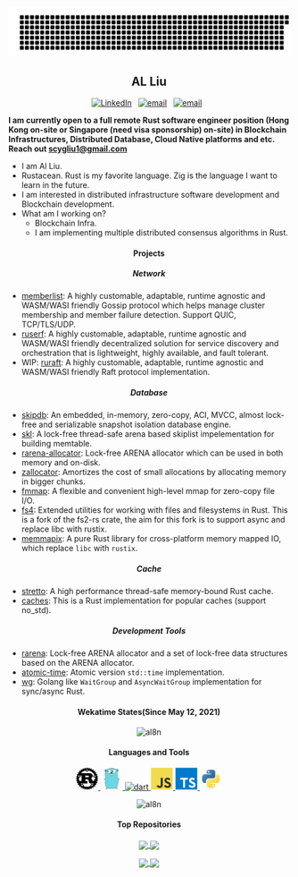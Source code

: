 <div align="center">

<img src='art.svg' />

## **AL Liu**

<p align="center">

[<img src="https://img.shields.io/badge/Linkedin-%230077B5.svg?&style=for-the-badge&logo=linkedin&logoColor=white" height="22" alt="LinkedIn">][linkedin]&nbsp;&nbsp;
[<img src="https://img.shields.io/badge/Gmail-c14438.svg?&style=for-the-badge&logo=gmail&logoColor=white" alt="email" height="22">][email]&nbsp;&nbsp;
[<img src="https://img.shields.io/badge/Reddit-fc8d62.svg?&style=for-the-badge&logo=reddit&logoColor=white" alt="email" height="22">][reddit]&nbsp;&nbsp;


</p>
</div>

**I am currently open to a full remote Rust software engineer position (Hong Kong on-site or Singapore (need visa sponsorship) on-site) in Blockchain Infrastructures, Distributed Database, Cloud Native platforms and etc. Reach out scygliu1@gmail.com**

- I am Al Liu.
- Rustacean. Rust is my favorite language. Zig is the language I want to learn in the future.
- I am interested in distributed infrastructure software development and Blockchain development.
- What am I working on?
  - Blockchain Infra.
  - I am implementing multiple distributed consensus algorithms in Rust.

<h4 align="center">Projects</h4>

<h5 align="center">Network</h5>

- [memberlist](https://github.com/al8n/memberlist): A highly customable, adaptable, runtime agnostic and WASM/WASI friendly Gossip protocol which helps manage cluster membership and member failure detection. Support QUIC, TCP/TLS/UDP.
- [ruserf](https://github.com/al8n/ruserf): A highly customable, adaptable, runtime agnostic and WASM/WASI friendly decentralized solution for service discovery and orchestration that is lightweight, highly available, and fault tolerant.
- WIP: [ruraft](https://github.com/al8n/ruraft): A highly customable, adaptable, runtime agnostic and WASM/WASI friendly Raft protocol implementation.

<h5 align="center">Database</h5>

- [skipdb](https://github.com/al8n/skipdb): An embedded, in-memory, zero-copy, ACI, MVCC, almost lock-free and serializable snapshot isolation database engine.
- [skl](https://github.com/al8n/skl): A lock-free thread-safe arena based skiplist impelementation for building memtable.
- [rarena-allocator](https://github.com/al8n/rarena/tree/main/rarena-allocator): Lock-free ARENA allocator which can be used in both memory and on-disk.
- [zallocator](https://github.com/al8n/zallocator): Amortizes the cost of small allocations by allocating memory in bigger chunks.
- [fmmap](https://github.com/al8n/fmmap): A flexible and convenient high-level mmap for zero-copy file I/O.
- [fs4](https://github.com/al8n/fs4-rs): Extended utilities for working with files and filesystems in Rust. This is a fork of the fs2-rs crate, the aim for this fork is to support async and replace libc with rustix.
- [memmapix](https://github.com/al8n/memmapix): A pure Rust library for cross-platform memory mapped IO, which replace `libc` with `rustix`.


<h5 align="center">Cache</h5>

- [stretto](https://github.com/al8n/stretto): A high performance thread-safe memory-bound Rust cache.
- [caches](https://github.com/al8n/caches-rs): This is a Rust implementation for popular caches (support no_std).

<h5 align="center">Development Tools</h5>

- [rarena](https://github.com/al8n/rarena): Lock-free ARENA allocator and a set of lock-free data structures based on the ARENA allocator.
- [atomic-time](https://github.com/al8n/atomic-time): Atomic version `std::time` implementation.
- [wg](https://github.com/al8n/wg): Golang like `WaitGroup` and `AsyncWaitGroup` implementation for sync/async Rust.



<h4 align="center">Wekatime States(Since May 12, 2021)</h4>
<div>
<p align = "center"><img src="https://github-readme-stats.vercel.app/api/wakatime?username=Al_Liu&langs_count=4&show_icons=true&locale=en&theme=nord&layout=compact&hide_title=true&hide_border=true" alt="al8n" /></p>
</div>


<h4 align="center">Languages and Tools</h4>

<p align="center"> 
<a href="https://www.rust-lang.org" target="_blank"> <img src="https://raw.githubusercontent.com/devicons/devicon/master/icons/rust/rust-plain.svg" alt="rust" width="40" height="40"/> </a> <a href="https://golang.org" target="_blank"> <img src="https://raw.githubusercontent.com/devicons/devicon/master/icons/go/go-original.svg" alt="go" width="40" height="40"/> </a> <a href="https://dart.dev" target="_blank"> <img src="https://www.vectorlogo.zone/logos/dartlang/dartlang-icon.svg" alt="dart" width="40" height="40"/> </a> <a href="https://developer.mozilla.org/en-US/docs/Web/JavaScript" target="_blank"> <img src="https://raw.githubusercontent.com/devicons/devicon/master/icons/javascript/javascript-original.svg" alt="javascript" width="40" height="40"/> </a> <a href="https://www.typescriptlang.org/" target="_blank"> <img src="https://raw.githubusercontent.com/devicons/devicon/master/icons/typescript/typescript-original.svg" alt="typescript" width="40" height="40"/> </a> <a href="https://www.python.org" target="_blank"> <img src="https://raw.githubusercontent.com/devicons/devicon/master/icons/python/python-original.svg" alt="python" width="40" height="40"/> </a> 
</p>
<p align = "center"><img src="https://github-readme-stats.vercel.app/api/top-langs?username=al8n&show_icons=true&locale=en&langs_count=3&theme=nord&hide_border=true" alt="al8n" /></p>

<h4 align = "center">Top Repositories</h4>
<p align = "center">
<a href="https://github.com/al8n/memberlist">
  <img align="center" src="https://github-readme-stats.vercel.app/api/pin/?username=al8n&repo=memberlist&theme=nord&hide_border=true" />
</a>
<a href="https://github.com/al8n/ruserf">
  <img align="center" src="https://github-readme-stats.vercel.app/api/pin/?username=al8n&repo=ruserf&theme=nord&hide_border=true" />
</a>
</p>
<p align = "center">
<a href="https://github.com/al8n/skipdb">
  <img align="center" src="https://github-readme-stats.vercel.app/api/pin/?username=al8n&repo=skipdb&theme=nord&hide_border=true" />
</a>
<a href="https://github.com/al8n/stretto">
  <img align="center" src="https://github-readme-stats.vercel.app/api/pin/?username=al8n&repo=stretto&theme=nord&hide_border=true" />
</a>
</p>

<!-- ![al8n snake gif](https://github.com/al8n/al8n/blob/output/github-contribution-grid-snake.svg) -->

[email]: mailto:scygliu1@gmail.com
[linkedin]: https://www.linkedin.com/in/%E5%86%A0%E5%BB%B6-%E5%88%98-0011a121a/
[reddit]: https://www.reddit.com/user/Al_Liu
